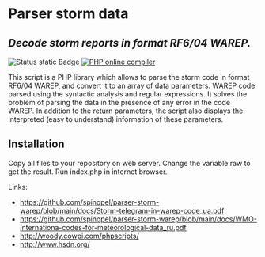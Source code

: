 # Parser storm data
## _Decode storm reports in format RF6/04 WAREP._

![Status static Badge](https://img.shields.io/badge/status-active-green)
[![PHP online compiler](https://img.shields.io/badge/try-online-blue)](https://onecompiler.com/php/42tudbtnj)

This script is a PHP library which allows to parse the storm code in format RF6/04 WAREP, and convert it to an array of data parameters. WAREP code parsed using the syntactic analysis and regular expressions. It solves the problem of parsing the data in the presence of any error in the code WAREP. In addition to the return parameters, the script also displays the interpreted (easy to understand) information of these parameters.

## Installation

Copy all files to your repository on web server. Change the variable raw to get the result. Run index.php in internet browser.

Links:
- https://github.com/spinopel/parser-storm-warep/blob/main/docs/Storm-telegram-in-warep-code_ua.pdf
- https://github.com/spinopel/parser-storm-warep/blob/main/docs/WMO-internationa-codes-for-meteorological-data_ru.pdf
- http://woody.cowpi.com/phpscripts/
- http://www.hsdn.org/
